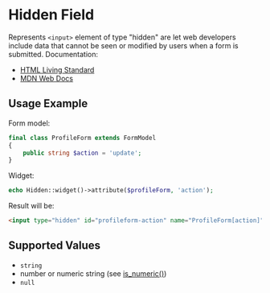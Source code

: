 # Hidden Field

Represents `<input>` element of type "hidden" are let web developers include data that cannot be seen or modified by
users when a form is submitted. Documentation:

- [HTML Living Standard](https://html.spec.whatwg.org/multipage/input.html#hidden-state-(type=hidden))
- [MDN Web Docs](https://developer.mozilla.org/docs/Web/HTML/Element/input/hidden)

## Usage Example

Form model:

```php
final class ProfileForm extends FormModel
{
    public string $action = 'update';
}
```

Widget:

```php
echo Hidden::widget()->attribute($profileForm, 'action');
```

Result will be:

```html
<input type="hidden" id="profileform-action" name="ProfileForm[action]" value="update">
```

## Supported Values

- `string`
- number or numeric string (see [is_numeric()](https://www.php.net/manual/en/function.is-numeric.php))
- `null`

